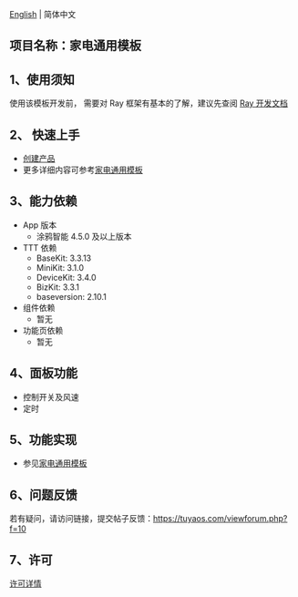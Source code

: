 [English](README.md) | 简体中文[](README_zh.md)

## 项目名称：家电通用模板

## 1、使用须知

使用该模板开发前， 需要对 Ray 框架有基本的了解，建议先查阅 [Ray 开发文档](https://developer.tuya.com/cn/miniapp/develop/ray/guide/overview)

## 2、 快速上手

- [创建产品](https://developer.tuya.com/cn/miniapp-codelabs/codelabs/panel-fan/index.html#3)
- 更多详细内容可参考[家电通用模板](https://developer.tuya.com/cn/miniapp-codelabs/codelabs/panel-fan/index.html#0)

## 3、能力依赖

- App 版本
  - 涂鸦智能 4.5.0 及以上版本
- TTT 依赖
  - BaseKit: 3.3.13
  - MiniKit: 3.1.0
  - DeviceKit: 3.4.0
  - BizKit: 3.3.1
  - baseversion: 2.10.1
- 组件依赖
  - 暂无
- 功能页依赖
  - 暂无
  
## 4、面板功能

- 控制开关及风速
- 定时

## 5、功能实现

- 参见[家电通用模板](https://developer.tuya.com/cn/miniapp-codelabs/codelabs/panel-fan/index.html#0)

## 6、问题反馈

若有疑问，请访问链接，提交帖子反馈：https://tuyaos.com/viewforum.php?f=10

## 7、许可

[许可详情](LICENSE)
